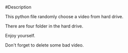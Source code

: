 #Description

This python file randomly choose a video from hard drive.

There are four folder in the hard drive.

Enjoy yourself.

Don't forget to delete some bad video.